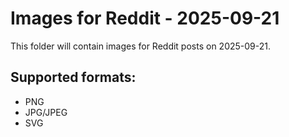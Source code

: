 # Images for Reddit - 2025-09-21

This folder will contain images for Reddit posts on 2025-09-21.

## Supported formats:
- PNG
- JPG/JPEG
- SVG
